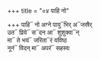 +++
title = "०४ पाहि नो"

+++
पाहि᳓ नो अग्ने पायु᳓भिर् अ᳓जस्रैर्  
उत᳓ प्रिये᳓ स᳓दन आ᳓ शुशुक्वा᳓न्  
मा᳓ ते भयं᳓ जरिता᳓रं यविष्ठ  
नूनं᳓ विदन् मा᳓ अपरं᳓ सहस्वः
